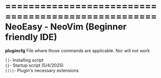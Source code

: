 ====================================================
NeoEasy - NeoVim (Beginner friendly IDE)
====================================================
**plugincfg** File where those commands are applicable. Nor will not work

`[]`- Installing script <br>
`{}`- Startup script (5/4/2025) <br>
`[()]`- Plugin's necessary extensions
